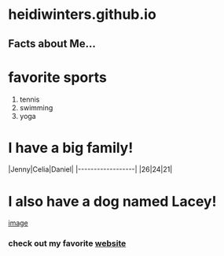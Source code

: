 # heidiwinters.github.io

## Facts about Me...

# favorite sports
1. tennis
1. swimming
1. yoga

# I have a big family! 
|Jenny|Celia|Daniel|
|------------------|
|26|24|21|

# I also have a dog named Lacey! 
[image](lacey.png.jpeg)



### check out my favorite [website](https://www.pgpf.org/national-debt-clock)


